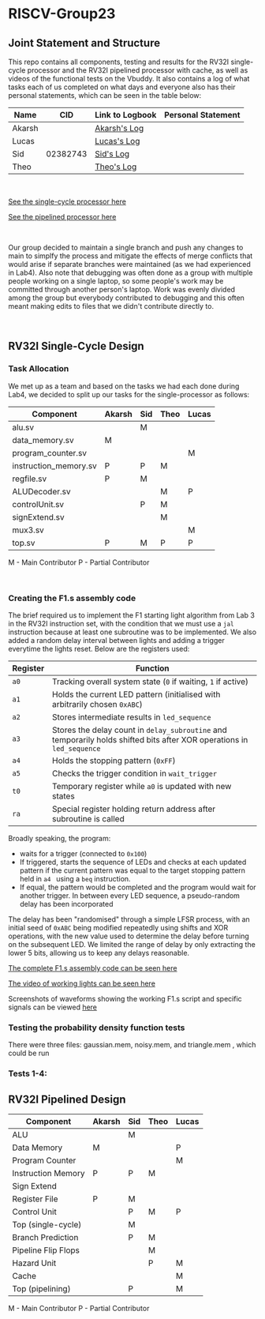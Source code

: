 # RISCV-Group23

## Joint Statement and Structure

This repo contains all components, testing and results for the RV32I single-cycle processor and the RV32I pipelined processor with cache, as well as videos of the functional tests on the Vbuddy. It also contains a log of what tasks each of us completed on what days and everyone also has their personal statements, which can be seen in the table below:

| Name       | CID | Link to Logbook | Personal Statement |
|------------|--------|-----|------|
| Akarsh     |        |   [Akarsh's Log](./docs/logs/Akarsh_log.md)  |      |
| Lucas     |   |  [Lucas's Log](./docs/logs/Lucas_log.md)    |   |
| Sid   |    02382743    |   [Sid's Log](./docs/logs/Sid_log.md)   |    |
| Theo     |        |  [Theo's Log](./docs/logs/Theo_log.md)    |    |

<br />

[See the single-cycle processor here](./rtl_single_cycle)

[See the pipelined processor here](./rtl_pipelining)

<br />

Our group decided to maintain a single branch and push any changes to main to simplfy the process and mitigate the effects of merge conflicts that would arise if separate branches were maintained (as we had experienced in Lab4). Also note that debugging was often done as a group with multiple people working on a single laptop, so some people's work may be committed through another person's laptop. Work was evenly divided among the group but everybody contributed to debugging and this often meant making edits to files that we didn't contribute directly to. 

<br />

## RV32I Single-Cycle Design

### Task Allocation

We met up as a team and based on the tasks we had each done during Lab4, we decided to split up our tasks for the single-processor as follows:

| Component       | Akarsh | Sid | Theo | Lucas |
|------------|--------|-----|------|-------|
| alu.sv     |        |  M   |      |       |
| data_memory.sv     |  M |     |      |       |
| program_counter.sv   |        |     |      |    M   |
| instruction_memory.sv     |    P    |  P   |    M  |       |
| regfile.sv     |   P     |   M  |      |       |
| ALUDecoder.sv     |        |     |   M   |    P   |
| controlUnit.sv     |        |  P   |   M   |       |
| signExtend.sv     |        |     |    M  |       |
| mux3.sv     |        |     |      |    M   |
| top.sv     |   P    |  M  |  P   |    P   |


M - Main Contributor
P - Partial Contributor

<br />

### Creating the F1.s assembly code

The brief required us to implement the F1 starting light algorithm from Lab 3 in the RV32I instruction set, with the condition that we must use a ```jal``` instruction because at least one subroutine was to be implemented.
We also added a random delay interval between lights and adding a trigger everytime the lights reset. Below are the registers used:

| Register       | Function |
|------------|--------|
| ```a0```     |   Tracking overall system state (```0``` if waiting, ```1``` if active)     |
| ```a1```      |  Holds the current LED pattern (initialised with arbitrarily chosen ```0xABC```) |
| ```a2```      |  Stores intermediate results in ```led_sequence``` |
| ```a3```      |  Stores the delay count in ```delay_subroutine``` and temporarily holds shifted bits after XOR operations in ```led_sequence```  |
| ```a4```    |    Holds the stopping pattern (```0xFF```)    |
| ```a5```      |  Checks the trigger condition in ```wait_trigger``` |
| ```t0```      |  Temporary register while ```a0``` is updated with new states |
| ```ra```      |  Special register holding return address after subroutine is called |

Broadly speaking, the program:

- waits for a trigger (connected to ```0x100```)
- If triggered, starts the sequence of LEDs and checks at each updated pattern if the current pattern was equal to the target stopping pattern held in ```a4 ``` using a ```beq``` instruction.
- If equal, the pattern would be completed and the program would wait for another trigger. In between every LED sequence, a pseudo-random delay has been incorporated

The delay has been "randomised" through a simple LFSR process, with an initial seed of ```0xABC``` being modified repeatedly using shifts and XOR operations, with the new value used to determine the delay before turning on the subsequent LED. We limited the range of delay by only extracting the lower 5 bits, allowing us to keep any delays reasonable. 

[The complete F1.s assembly code can be seen here](./rtl_single_cycle/F1.s)

[The video of working lights can be seen here](./Test_Results/Videos/F1_lights_video.mp4)

Screenshots of waveforms showing the working F1.s script and specific signals can be viewed [here](./Test_Results/Images/F1_single_cycle)

### Testing the probability density function tests

There were three files: gaussian.mem, noisy.mem, and triangle.mem , which could be run 

### Tests 1-4:

## RV32I Pipelined Design

| Component       | Akarsh | Sid | Theo | Lucas |
|------------|--------|-----|------|-------|
| ALU     |        |  M   |      |       |
| Data Memory     |  M |     |      |   P    |
| Program Counter   |        |     |      |    M   |
| Instruction Memory     |    P    |  P   |    M  |       |
| Sign Extend     |        |     |      |       |
| Register File     |   P     |   M  |      |       |
| Control Unit     |        |  P   |   M   |   P    |
| Top (single-cycle)     |       |  M  |     |       |
| Branch Prediction     |       |  P  |  M  |       |
| Pipeline Flip Flops     |       |    |  M  |       |
| Hazard Unit     |       |    |  P  |   M    |
| Cache     |       |    |    |   M    |
| Top (pipelining)     |       |  P  |     |   M    |


M - Main Contributor
P - Partial Contributor

